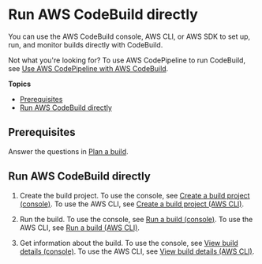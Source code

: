 # Run AWS CodeBuild directly<a name="how-to-run"></a>

You can use the AWS CodeBuild console, AWS CLI, or AWS SDK to set up, run, and monitor builds directly with CodeBuild\.

Not what you're looking for? To use AWS CodePipeline to run CodeBuild, see [Use AWS CodePipeline with AWS CodeBuild](how-to-create-pipeline.md)\.

**Topics**
+ [Prerequisites](#how-to-run-prerequisites)
+ [Run AWS CodeBuild directly](#how-to-run-console)

## Prerequisites<a name="how-to-run-prerequisites"></a>

Answer the questions in [Plan a build](planning.md)\.

## Run AWS CodeBuild directly<a name="how-to-run-console"></a>

1. Create the build project\. To use the console, see [Create a build project \(console\)](create-project-console.md)\. To use the AWS CLI, see [Create a build project \(AWS CLI\)](create-project-cli.md)\.

1. Run the build\. To use the console, see [Run a build \(console\)](run-build-console.md)\. To use the AWS CLI, see [Run a build \(AWS CLI\)](run-build-cli.md)\.

1. Get information about the build\. To use the console, see [View build details \(console\)](view-build-details.md#view-build-details-console)\. To use the AWS CLI, see [View build details \(AWS CLI\)](view-build-details.md#view-build-details-cli)\. 
